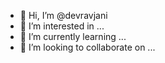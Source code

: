 - 👋 Hi, I’m @devravjani
- 👀 I’m interested in ...
- 🌱 I’m currently learning ...
- 💞️ I’m looking to collaborate on ...

<!---
devravjani/devravjani is a ✨ special ✨ repository because its `README.md` (this file) appears on your GitHub profile.
You can click the Preview link to take a look at your changes.
--->
